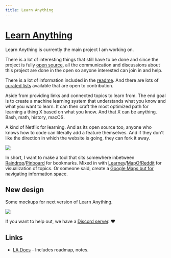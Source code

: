 ```yaml
---
title: Learn Anything
---
```


# [Learn Anything](https://learn-anything.xyz)

Learn Anything is currently the main project I am working on.

There is a lot of interesting things that still have to be done and since the project is fully [open source](https://github.com/learn-anything/learn-anything), all the communication and discussions about this project are done in the open so anyone interested can join in and help.

There is a lot of information included in the [readme](https://github.com/learn-anything/learn-anything). And there are lots of [curated lists](https://github.com/learn-anything/curated-lists) available that are open to contribution.

Aside from providing links and connected topics to learn from. The end goal is to create a machine learning system that understands what you know and what you want to learn. It can then craft the most optimized path for learning a thing X based on what you know. And that X can be anything. Bash, math, history, macOS.

A kind of Netflix for learning. And as its open source too, anyone who knows how to code can literally add a feature themselves. And if they don't like the direction in which the website is going, they can fork it away.

![](https://raw.githubusercontent.com/learn-anything/2017-release/master/media/header.png)

In short, I want to make a tool that sits somewhere inbetween [Raindrop](https://raindrop.io/)/[Pinboard](https://pinboard.in/popular/) for bookmarks. Mixed in with [Learney](https://app.learney.me)/[MapOfReddit](https://anvaka.github.io/map-of-reddit/) for visualization of topics. Or someone said, create a [Google Maps but for navigating information space](https://twitter.com/MatthewWSiu/status/1519906295603675143).

## New design

Some mockups for next version of Learn Anything.

![](https://cdn.discordapp.com/attachments/428579844046192643/493481463686365194/03-topic-learn-plans-1.png)

If you want to help out, we have a [Discord server](https://discord.gg/bxtD8x6aNF). ❤️

## Links

- [LA Docs](https://www.notion.so/learnany/Public-b3b8e046a6bc44549367b84423360b93) - Includes roadmap, notes.
